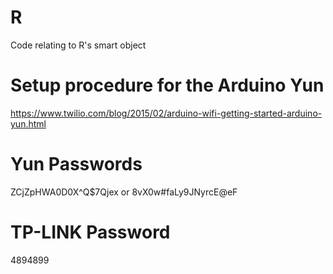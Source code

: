 # R
Code relating to R's smart object

# Setup procedure for the Arduino Yun
https://www.twilio.com/blog/2015/02/arduino-wifi-getting-started-arduino-yun.html

# Yun Passwords
ZCjZpHWA0D0X^Q$7Qjex  or  8vX0w#faLy9JNyrcE@eF

# TP-LINK Password
4894899
